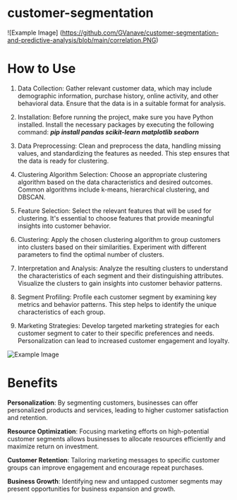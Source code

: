 # customer-segmentation
![Example Image] (https://github.com/GVanave/customer-segmentation-and-predictive-analysis/blob/main/correlation.PNG)

# How to Use
1. Data Collection: Gather relevant customer data, which may include demographic information, purchase history, online activity, and other behavioral data. Ensure that the data is in a suitable format for analysis.

2. Installation: Before running the project, make sure you have Python installed. Install the necessary packages by executing the following command: ***pip install pandas scikit-learn matplotlib seaborn***
  
3. Data Preprocessing: Clean and preprocess the data, handling missing values, and standardizing the features as needed. This step ensures that the data is ready for clustering.

4. Clustering Algorithm Selection: Choose an appropriate clustering algorithm based on the data characteristics and desired outcomes. Common algorithms include k-means, hierarchical clustering, and DBSCAN.

5. Feature Selection: Select the relevant features that will be used for clustering. It's essential to choose features that provide meaningful insights into customer behavior.

6. Clustering: Apply the chosen clustering algorithm to group customers into clusters based on their similarities. Experiment with different parameters to find the optimal number of clusters.

7. Interpretation and Analysis: Analyze the resulting clusters to understand the characteristics of each segment and their distinguishing attributes. Visualize the clusters to gain insights into customer behavior patterns.

8. Segment Profiling: Profile each customer segment by examining key metrics and behavior patterns. This step helps to identify the unique characteristics of each group.

9. Marketing Strategies: Develop targeted marketing strategies for each customer segment to cater to their specific preferences and needs. Personalization can lead to increased customer engagement and loyalty.

![Example Image](https://github.com/GVanave/customer-segmentation-and-predictive-analysis/blob/main/clusters.PNG)


# Benefits
**Personalization**: By segmenting customers, businesses can offer personalized products and services, leading to higher customer satisfaction and retention.

**Resource Optimization**: Focusing marketing efforts on high-potential customer segments allows businesses to allocate resources efficiently and maximize return on investment.

**Customer Retention**: Tailoring marketing messages to specific customer groups can improve engagement and encourage repeat purchases.

**Business Growth**: Identifying new and untapped customer segments may present opportunities for business expansion and growth.
